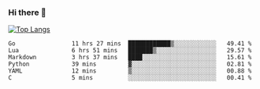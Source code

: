 ### Hi there 👋

<!--
**3Xpl0it3r/3Xpl0it3r** is a ✨ _special_ ✨ repository because its `README.md` (this file) appears on your GitHub profile.

Here are some ideas to get you started:

- 🔭 I’m currently working on ...
- 🌱 I’m currently learning ...
- 👯 I’m looking to collaborate on ...
- 🤔 I’m looking for help with ...
- 💬 Ask me about ...
- 📫 How to reach me: ...
- 😄 Pronouns: ...
- ⚡ Fun fact: ...
-->


[![Top Langs](https://github-readme-stats.vercel.app/api/top-langs/?username=3Xpl0it3r&layout=compact)](https://github.com/3Xpl0it3r/3Xpl0it3r)

<!--START_SECTION:waka-->

```text
Go                11 hrs 27 mins  ████████████▒░░░░░░░░░░░░   49.41 %
Lua               6 hrs 51 mins   ███████▒░░░░░░░░░░░░░░░░░   29.57 %
Markdown          3 hrs 37 mins   ████░░░░░░░░░░░░░░░░░░░░░   15.61 %
Python            39 mins         ▓░░░░░░░░░░░░░░░░░░░░░░░░   02.81 %
YAML              12 mins         ▒░░░░░░░░░░░░░░░░░░░░░░░░   00.88 %
C                 5 mins          ░░░░░░░░░░░░░░░░░░░░░░░░░   00.41 %
```

<!--END_SECTION:waka-->
